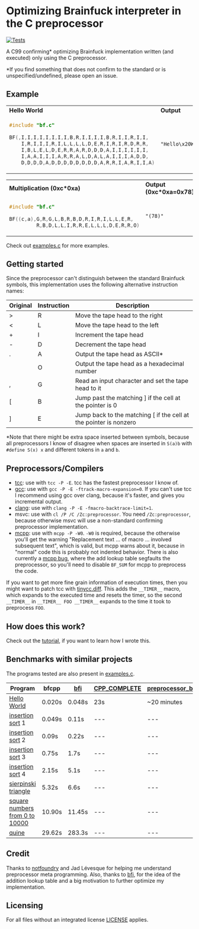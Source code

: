 # Optimizing Brainfuck interpreter in the C preprocessor


[![Tests](https://github.com/camel-cdr/bfcpp/workflows/Tests/badge.svg)](https://github.com/camel-cdr/bfcpp/actions?workflow=Tests)

A C99 confirming\* optimizing Brainfuck implementation written (and executed) only using the C preprocessor.

\*If you find something that does not confirm to the standard or is unspecified/undefined, please open an issue.

## Example

<table><tr><td><b>Hello World</b></td><td><b>Output</b></td></tr><tr><td>

```c
#include "bf.c"

BF(,I,I,I,I,I,I,I,I,B,R,I,I,I,I,B,R,I,I,R,I,I,
    I,R,I,I,I,R,I,L,L,L,L,D,E,R,I,R,I,R,D,R,R,
    I,B,L,E,L,D,E,R,R,A,R,D,D,D,A,I,I,I,I,I,I,
    I,A,A,I,I,I,A,R,R,A,L,D,A,L,A,I,I,I,A,D,D,
    D,D,D,D,A,D,D,D,D,D,D,D,D,A,R,R,I,A,R,I,I,A)
```

</td><td>

```
"Hello\x20World!\n"
```

</td></tr></table>


<table><tr><td><b>Multiplication (0xc*0xa)</b></td><td><b>Output (0xc*0xa=0x78)</b></td></tr><tr><td>

```c
#include "bf.c"

BF((c,a),G,R,G,L,B,R,B,D,R,I,R,I,L,L,E,R,
         R,B,D,L,L,I,R,R,E,L,L,L,D,E,R,R,O)
```

</td><td>

```
"(78)"
```

</td></tr></table>

Check out [examples.c](examples.c) for more examples.

## Getting started

Since the preprocessor can't distinguish between the standard Brainfuck symbols, this implementation uses the following alternative instruction names:

| Original | Instruction | Description                                                       |
| ---      | ---         | ---                                                               |
| >        | R           | Move the tape head to the right                                   |
| <        | L           | Move the tape head to the left                                    |
| +        | I           | Increment the tape head                                           |
| -        | D           | Decrement the tape head                                           |
| .        | A           | Output the tape head as ASCII\*                                   |
|          | O           | Output the tape head as a hexadecimal number                      |
| ,        | G           | Read an input character and set the tape head to it               |
| [        | B           | Jump past the matching ] if the cell at the pointer is 0          |
| ]        | E           | Jump back to the matching [ if the cell at the pointer is nonzero |

\*Note that there might be extra space inserted between symbols, because all preprocessors I know of disagree when spaces are inserted in `S(a)b` with `#define S(x) x` and different tokens in `a` and `b`.

## Preprocessors/Compilers

* [tcc](https://repo.or.cz/w/tinycc.git): use with `tcc -P -E`. tcc has the fastest preprocessor I know of.
* [gcc](https://gcc.gnu.org/): use with `gcc -P -E -ftrack-macro-expansion=0`. If you can't use tcc I recommend using gcc over clang, because it's faster, and gives you incremental output.
* [clang](https://clang.llvm.org/): use with `clang -P -E -fmacro-backtrace-limit=1`.
* msvc: use with `cl /P /C /Zc:preprocessor`. You need `/Zc:preprocessor`, because otherwise msvc will use a non-standard confirming preprocessor implementation.
* [mcpp](https://sourceforge.net/p/mcpp/): use with `mcpp -P -W0`. `-W0` is required, because the otherwise you'll get the warning "Replacement text ... of macro ... involved subsequent text", which is valid, but mcpp warns about it, because in "normal" code this is probably not indented behavior. There is also currently a [mcpp bug](https://sourceforge.net/p/mcpp/bugs/14/), where the add lookup table segfaults the preprocessor, so you'll need to disable `BF_SUM` for mcpp to preprocess the code.


If you want to get more fine grain information of execution times, then you might want to patch tcc with [tinycc.diff](tinycc.diff).
This adds the `__TIMER__` macro, which expands to the executed time and resets the timer, so the second `__TIMER__` in `__TIMER__ FOO __TIMER__` expands to the time it took to preprocess `FOO`.


## How does this work?

Check out the [tutorial](TUTORIAL.md), if you want to learn how I wrote this.

## Benchmarks with similar projects

The programs tested are also present in [examples.c](examples.c).


| Program                                                          | bfcpp  | [bfi](http://www.kotha.net/bfi//) | [CPP_COMPLETE](https://github.com/orangeduck/CPP_COMPLETE) | [preprocessor_brainfuck](https://github.com/Ferdi265/preprocessor_brainfuck) |
| ---                                                              | ---    | ---                               | ---                                                        | ---                                                                          |
| [Hello World](https://esolangs.org/wiki/Brainfuck)               | 0.020s | 0.048s                            | 23s                                                        | ~20 minutes                                                                  |
| [insertion sort](http://brainfuck.org/isort.b) 1                 | 0.049s | 0.11s                             | ---                                                        | ---                                                                          |
| [insertion sort](http://brainfuck.org/isort.b) 2                 | 0.09s  | 0.22s                             | ---                                                        | ---                                                                          |
| [insertion sort](http://brainfuck.org/isort.b) 3                 | 0.75s  | 1.7s                              | ---                                                        | ---                                                                          |
| [insertion sort](http://brainfuck.org/isort.b) 4                 | 2.15s  | 5.1s                              | ---                                                        | ---                                                                          |
| [sierpinski triangle](http://brainfuck.org/sierpinski.b)         | 5.32s  | 6.6s                              | ---                                                        | ---                                                                          |
| [square numbers from 0 to 10000](http://brainfuck.org/squares.b) | 10.90s | 11.45s                            | ---                                                        | ---                                                                          |
| [quine](http://brainfuck.org/392quine.b)                         | 29.62s | 283.3s                            | ---                                                        | ---                                                                          |


## Credit
Thanks to [notfoundry](https://github.com/notfoundry) and Jad Lévesque for helping me understand preprocessor meta programming.
Also, thanks to [bfi](http://www.kotha.net/bfi//), for the idea of the addition lookup table and a big motivation to further optimize my implementation.


## Licensing
For all files without an integrated license [LICENSE](LICENSE) applies.


